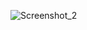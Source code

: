 ![Screenshot_2](https://github.com/saem10/Flutter_project/assets/113634540/ac8382c0-0cb7-4a0a-b625-39cd2a70a157)
